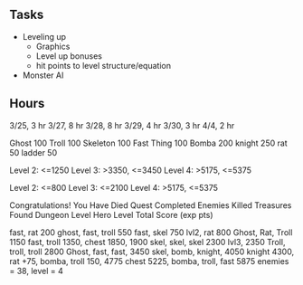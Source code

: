 
Tasks
-------------------------
- Leveling up
   - Graphics
   - Level up bonuses
   - hit points to level structure/equation
- Monster AI

Hours
--------------------------
 3/25, 3 hr
 3/27, 8 hr
 3/28, 8 hr
 3/29, 4 hr
 3/30, 3 hr
 4/4,  2 hr

Ghost 100
Troll 100
Skeleton 100
Fast Thing 100
Bomba 200
knight 250
rat 50
ladder 50

Level 2: <=1250
Level 3: >3350,  <=3450
Level 4: >5175,  <=5375

Level 2: <=800
Level 3: <=2100
Level 4: >5175,  <=5375

Congratulations! You Have Died
Quest Completed
Enemies Killed
Treasures Found
Dungeon Level
Hero Level
Total Score (exp pts)

fast, rat 200
ghost, fast, troll 550
fast, skel 750 lvl2, rat 800
Ghost, Rat, Troll 1150
fast, troll 1350, chest 1850, 1900
skel, skel, skel 2300 lvl3, 2350
Troll, troll, troll 2800
Ghost, fast, fast, 3450
skel, bomb, knight, 4050
knight 4300, rat +75, bomba, troll 150, 4775
chest 5225, bomba, troll, fast 5875
enemies = 38, level = 4

